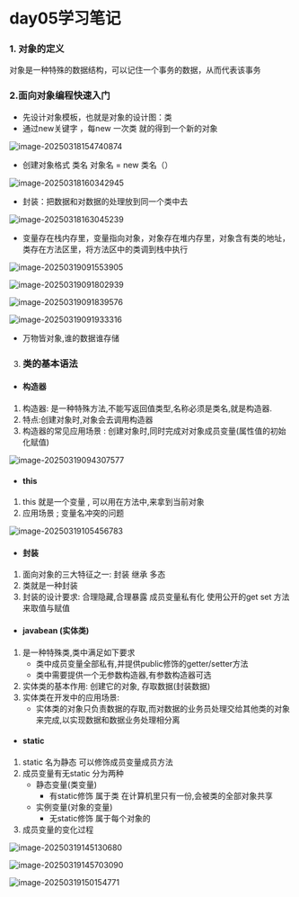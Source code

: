 # day05学习笔记

### 1. 对象的定义

对象是一种特殊的数据结构，可以记住一个事务的数据，从而代表该事务

### 2.面向对象编程快速入门

- 先设计对象模板，也就是对象的设计图：类
- 通过new关键字 ，每new 一次类 就的得到一个新的对象

![image-20250318154740874](assets/image-20250318154740874.png)

- 创建对象格式 类名 对象名 = new 类名（）

 ![image-20250318160342945](assets/image-20250318160342945.png)

- 封装：把数据和对数据的处理放到同一个类中去

![image-20250318163045239](assets/image-20250318163045239.png)

- 变量存在栈内存里，变量指向对象，对象存在堆内存里，对象含有类的地址，类存在方法区里，将方法区中的类调到栈中执行

![image-20250319091553905](assets/image-20250319091553905.png)

![image-20250319091802939](assets/image-20250319091802939.png)

![image-20250319091839576](assets/image-20250319091839576.png)

![image-20250319091933316](assets/image-20250319091933316.png)

- 万物皆对象,谁的数据谁存储 

3. ### 类的基本语法

- #### 构造器

1. 构造器: 是一种特殊方法,不能写返回值类型,名称必须是类名,就是构造器.
2. 特点:创建对象时,对象会去调用构造器
3. 构造器的常见应用场景 : 创建对象时,同时完成对对象成员变量(属性值的初始化赋值)

![image-20250319094307577](assets/image-20250319094307577.png)

- #### this

1. this 就是一个变量 , 可以用在方法中,来拿到当前对象
2. 应用场景 ;  变量名冲突的问题

![image-20250319105456783](assets/image-20250319105456783.png)

- #### 封装

1. 面向对象的三大特征之一: 封装 继承 多态
2. 类就是一种封装
3. 封装的设计要求: 合理隐藏,合理暴露  成员变量私有化 使用公开的get set 方法 来取值与赋值 

- #### javabean (实体类)

1. 是一种特殊类,类中满足如下要求
   - 类中成员变量全部私有,并提供public修饰的getter/setter方法
   - 类中需要提供一个无参数构造器,有参数构造器可选
2. 实体类的基本作用: 创建它的对象, 存取数据(封装数据)
3. 实体类在开发中的应用场景: 
   - 实体类的对象只负责数据的存取,而对数据的业务员处理交给其他类的对象来完成,以实现数据和数据业务处理相分离

- #### static

1. static 名为静态 可以修饰成员变量成员方法
2. 成员变量有无static 分为两种
   - 静态变量(类变量)
     - 有static修饰 属于类 在计算机里只有一份,会被类的全部对象共享
   - 实例变量(对象的变量)
     - 无static修饰 属于每个对象的
3. 成员变量的变化过程

![image-20250319145130680](assets/image-20250319145130680.png)

![image-20250319145703090](assets/image-20250319145703090.png)

![image-20250319150154771](assets/image-20250319150154771.png)